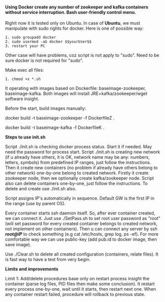 #### Using Docker create any number of zookeeper and kafka containers without service interruption. Bash user-friendly control menu. 

Righit now it is tested only on Ubuntu.
In case of **Ubuntu**, we must manipulate with sudo rights for docker. Here is one of possible way:

	1. sudo groupadd docker
	2. sudo usermod -aG docker $$yourUser$$
	3. restart your PC

Other case will have problems, coz script is not apply to "sudo".
Need to be sure docker is not required for "sudo".

Make exec all files:

	1. chmod +x *.sh

It operating with images based on Dockerfile: baseimage-zookeeper, baseimage-kafka.
Both images will install JRE+kafka/zookeeper/wget software insight.

Before the start, build images manually:

docker build -t baseimage-zookeeper -f DockerfileZ .

docker build -t baseimage-kafka -f DockerfileK . 

**Steps to use init.sh**

Script ./init.sh is checking docker process status. Start it if needed. May need the password for process start.
Script ./init.sh is creating new network (if u already have others, it is OK, network name may be any: numbers, letters, symbols) from predefined IP ranges, just follow the instructions. Then it create new containers (no problem if already have others belong to other network) one-by-one belong to created network. Firstly it create zookeeper node, then we optionally create kafka/zookeeper node. Script also can delete containers one-by-one, just follow the instructions. To delete and create use ./init.sh also.

Script assigns IP's automatically in sequence. Default GW is the first IP in the range (use by parent OS).

Every container starts ssh daemon itself. So, after ever container created, we can connect it.
Just use ./SetPass.sh to set root user password as "root" (will set password for every created container belongs to created network, not implement on other containers). Then u can connect any server by ssh ***root@IP*** to check something (e.g cat /etc/hosts, grep log, ps -ef). For more comfortable way we can use public-key (add pub.id to docker image, then save image).

Use ./Clear.sh to delete all created configuration (containers, relate files). It is fast way to have a test from very begin.

**Limits and improvements**

Limit 1:
Add/delete procedures base only on restart process insight the container (parse log files, PID files then make some conclusion). It restart every process one-by-one, wait until it starts, then restart next one. When any container restart failed, procedure will rollback to previous state.
